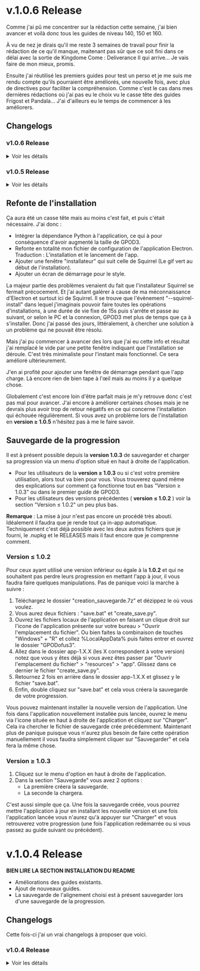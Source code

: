 # v.1.0.6 Release
Comme j'ai pû me concentrer sur la rédaction cette semaine, j'ai bien avancer et voilà donc tous les guides de niveau 140, 150 et 160.

À vu de nez je dirais qu'il me reste 3 semaines de travail pour finir la rédaction de ce qu'il manque, maitenant pas sûr que ce soit fini dans ce délai avec la sortie de Kingdome Come : Deliverance II qui arrive... Je vais faire de mon mieux, promis.

Ensuite j'ai réutilisé les premiers guides pour test un perso et je me suis me rendu compte qu'ils pourraient être améliorés, une nouvelle fois, avec plus de directives pour faciliter la compréhension. Comme c'est le cas dans mes dernières rédactions où j'ai pas eu le choix vu le casse tête des guides Frigost et Pandala...
J'ai d'ailleurs eu le temps de commencer à les améliorers.


## Changelogs

### v1.0.6 Release

<details>
<summary>Voir les détails</summary>

## Général

### Modifications
- Le titre du guide est à présent affiché en nom de fenêtre.

### Ajouts
- Ajout des copyrights


## Guides
Les guides 140, 150 et 160 ont été rédigés.

### Modifications
- Mise à jour des titres de certains guides pour correspondre à ceux de Skyzio. Je ne met pas le détail puisque ça concerne des guides qui n'étaient plus visible depuis la 1.0.2
- Frigost : Le Royalmouth
  - Amélioration des instructions globales du guide + du passage du donjon.
  - Ajout de la mention de la quête Antiroyaliste.
  - Correction sur les instructions donnés pour la quête Bienvenue à Frigost.
  - Ajout d'une explication quant au choix concernant la quête Agriculture ou Alchimie.
  - Ajustement des Objectifs.
- Rush Donjons - 1
  - Ajout des donjons à accomplir dans Objectifs
  - Éclaircissement quant au "bon moment" pour accomplir les donjons.
- Pandala : Introduction aux Dofus
  - Ajout de directives quant aux quêtes à compléter.
- Sidimote : Les landes mortes - Début
  - Changement du contenu d'information importantes.
  - Reformatage du guide pour comprendre le titre du succès et ajout de l'ancien contenu d'informations importantes dans le guide + quelques modifications.
- Le Campement des Bworks et Gobelins
  - Reformatage global.
  - Ajout d'un paragraphe de directives.
  - Ajout de la mention du succès Première édition de donjons.
  - Retrait du paragraphe sur le donjon.
- Caniablanca : Exploration des plaines
  - Retrait de la section informations importantes
  - Retrait du paragraphe sur La foire au gobs
  - Modification des Objectifs
- Quêtes d'alignement : 19 (Bonta)
  - Ajout de directives selon le sens d'accomplissement des donjons choisi.
- Rush Donjons - 2
  - Ajout de la mention du Nid du Kwakwa dans Informations importantes.
  - Éclaircissement quant au "bon moment" pour accomplir les donjons.
- Archipel de Valonia - Albuera
  - Reformatage pour uniformiser le style de la rédaction.
- Sufokia : Accéder à l'ile d'Otomaï
  - Reformatage pour uniformiser le style de la rédaction.
  - Ajout de l'objectif "Compléter le succès".
  - Retrait de l'objectif "Sauvegarder les zaaps".
- Dofus Ocre : L'Éternelle Moisson
  - Reformatage pour uniformiser le style de la rédaction.
  - Ajout d'un paragraphe de directives.

### Ajouts
- Frigost : Les Pins Perdus & Le Lac Gelé
- Quêtes d'alignement : 60 + Ordre 3 (Bonta)
- Quêtes d'alignement : 60 + Ordre 3 (Brâkmar)
- Bleu Turquoise - 2 / 5 - Troisième Dofus Primordial
- Royaume d'Amakna : L'art de la langue de bois
- Pandala : Sous des nuages de cendre 
- Frigost - Le Berceau d'Alma
- Bleu Turquoise - 3 / 5 - Troisième Dofus Primordial
- Frigost - Les Larmes d'Ouronigride
- Quêtes d'alignement : 70 (Bonta)
- Quêtes d'alignement : 70 (Brâkmar)
- Forêt Maléfique - Fin
- Otomaï : l'Arbre Hakam
- Bleu Turquoise - 4 / 5 - Troisième Dofus Primordial
- Cania : La Voyageuse Imprudente
- Enutrosor Chapitre 2 : Phossile
- Ecaflipus Chapitre 2 : Ush
- Rush Donjons - 7 - Minotot

### Suppression
- Quêtes de Silvosse - Partie 2
- Rush Donjons - 8
- Tour du Monde - Fin
- Frigost - Le Berceau d'Alma Pt 2


## Succès

### Modifications 
- Les survivants de Frigost
  - Ajout de l'icone à prévoir : Capture.

### Ajouts
- Forage à tout va
- Les carrières de glace


## Quêtes

### Modifications
- GaBuZoMeu
  - Le lien n'était pas celui de la quête.

### Ajouts
- Pêche en eaux gelées
- Il est frais mon pichon
- Hôtel de glace
- La fonte des glaces
- L'ombre et la glace
- Lumière sur l'ombre
- Qu'est-ce qu'on a fait des tuyaux ?
- Lâcher les gaz


</details>




### v1.0.5 Release

<details>
<summary>Voir les détails</summary>

## Général

Plus de détails sur la [refonte de l'installation](#refonte-de-linstallation) plus bas. 

### Modifications
- Refonte total du fichier de configuration de l'application Electron. Et particulièrement l'installation.
- Ajustement de la partie Installation du README.

### Ajouts
- Ajout d'une fenêtre indiquant que l'installation est en cours.
- Ajout d'un "splash screen" qui est une fenêtre de chargement qui s'affiche le temps que l'app se charge.
- Ajout de Python 3.13.1 dans l'application et ainsi retirer cette dépendance.


## Guides
Ajout de tous les guides 130.

### Modifications

- "Astrub : Introduction au background et avancée du personnage" 
  - Paragraphes oubliés ajoutés.
  - Ajout de section à dévoiler via "Afficher" pour rendre le guide plus digeste.
  - Affinement des explications et du formatage des paragraphes liés aux donjons.
  - Ajout des changelogs de la version 1.0.5.
- "Frigost : Le Royalmouth"
  - Ajout de la mention "accomplir le donjon"
- "Pourpre Profond - 2 / 3 - Second Dofus Primordial"
  - Correction de plusieurs fautes dans les explications par rapport à la quête "Le trésor de Totankama" principalement.
- "Cania : Ça en valait la plaine"
  - Ajout de la mention de la quête "Jeu de Trooll"
- "Le Campement des Bworks et Gobelins"
  - Ajout de la mention de la quête "Jeu de Trooll" et du succès "Ça en valait la plaine"

### Ajouts

- "Srambad Chapitre 1 : Capitaine Ekarlatte"
- "Pourpre Profond - 3 / 3 - Second Dofus Primordial"
- "Cania : Ça en valait la plaine - Fin"
- "Saharach : Territoire Cacterre"
- "Pandala : Des larmes de pierres"

### Suppression

- "Pandala 1 - Le Dojo"


## Succès

### Modifications 
- "Au clair de la dune"
  - Ajout de demande : donjon.
- "Des larmes de pierres"
  - Changement de l'ordre d'affichage des quêtes pour refléter les directives du guide.
- "La tornade des donjons"
  - Ajout de la quête "Tour de passe-passe" qui avait été oubliée.


## CSS
- Ajout de marges dans les sections à dévoiler via le bouton "Afficher"



</details>

## Refonte de l'installation
Ça aura été un casse tête mais au moins c'est fait, et puis c'était nécessaire. J'ai donc :
 - Intégrer la dépendance Python à l'application, ce qui à pour conséquence d'avoir augmenté la taille de GPOD3.
 - Refonte en totalité mon fichier de configuration de l'application Electron. Traduction : L'installation et le lancement de l'app.
 - Ajouter une fenêtre "installateur" qui suit celle de Squirrel (Le gif vert au début de l'installation).
 - Ajouter un écran de démarrage pour le style.
 
La majeur partie des problèmes venaient du fait que l'installateur Squirrel se fermait précocement. Et j'ai autant galérer à cause de ma méconnaissance d'Electron et surtout ici de Squirrel. 
Il se trouve que l'évènement "--squirrel-install" dans lequel j'imaginais pouvoir faire toutes les opérations d'installations, à une durée de vie fixe de 15s puis s'arrête et passe au suivant, or selon le PC et la connexion, GPOD3 met plus de temps que ça à s'installer. 
Donc j'ai passé des jours, littéralement, à chercher une solution à un problème qui ne pouvait être résolu. 

Mais j'ai pu commencer à avancer des lors que j'ai eu cette info et résultat j'ai remplacé le vide par une petite fenêtre indiquant que l'installation se déroule. C'est très minimaliste pour l'instant mais fonctionnel. Ce sera amélioré ultérieurement.

J'en ai profité pour ajouter une fenêtre de démarrage pendant que l'app charge. Là encore rien de bien tape à l'œil mais au moins il y a quelque chose.
 
Globalement c'est encore loin d'être parfait mais je m'y retrouve donc c'est pas mal pour avancer.
J'ai encore à améliorer certaines choses mais je ne devrais plus avoir trop de retour négatifs en ce qui concerne l'installation qui échouée régulièrement. Si vous avez un problème lors de l'installation en **version ≥ 1.0.5** n'hésitez pas à me le faire savoir.

## Sauvegarde de la progression
Il est à présent possible depuis la **version 1.0.3** de sauvegarder et charger sa progression via un menu d'option situé en haut à droite de l'application. 
- Pour les utilisateurs de la **version ≥ 1.0.3** ou si c'est votre première utilisation, alors tout va bien pour vous. Vous trouverez quand même des explications sur comment ça fonctionne tout en bas "Version ≥ 1.0.3" ou dans le premier guide de GPOD3.
- Pour les utilisateurs des versions précédentes ( **version ≤ 1.0.2** ) voir la section "Version ≤ 1.0.2" un peu plus bas.

**Remarque** : La mise à jour n'est pas encore un procédé très abouti. Idéalement il faudra que je rende tout ça in-app automatique. Techniquement c'est déjà possible avec les deux autres fichiers que je fourni, le .nupkg et le RELEASES mais il faut encore que je comprenne comment.

### Version ≤ 1.0.2
Pour ceux ayant utilisé une version inférieur ou égale à la **1.0.2** et qui ne souhaitent pas perdre leurs progression en mettant l'app à jour, il vous faudra faire quelques manipulations. Pas de panique voici la marche à suivre :
1. Téléchargez le dossier "creation_sauvegarde.7z" et dézippez le où vous voulez.
2. Vous aurez deux fichiers : "save.bat" et "create_save.py".
3. Ouvrez les fichiers locaux de l'application en faisant un clique droit sur l'icone de l'application présente sur votre bureau > "Ouvrir l'emplacement du fichier". Ou bien faites la combinaison de touches "Windows" + "R" et collez %LocalAppData% puis faites entrer et ouvrez le dossier "GPODofus3".
4. Allez dans le dossier app-1.X.X (les X correspondent à votre version) notez que vous y êtes déjà si vous avez êtes passer par "Ouvrir l'emplacement du fichier" > "resources" > "app". Glissez dans ce dernier le fichier "create_save.py".
5. Retournez 2 fois en arrière dans le dossier app-1.X.X et glissez y le fichier "save.bat".
6. Enfin, double cliquez sur "save.bat" et cela vous créera la sauvegarde de votre progression.

Vous pouvez maintenant installer la nouvelle version de l'application. 
Une fois dans l'application nouvellement installée puis lancée, ouvrez le menu via l'icone située en haut à droite de l'application et cliquez sur "Charger". Cela ira chercher le fichier de sauvegarde crée précédemment. 
Maintenant plus de panique puisque vous n'aurez plus besoin de faire cette opération manuellement il vous faudra simplement cliquer sur "Sauvegarder" et cela fera la même chose.

### Version ≥ 1.0.3
1. Cliquez sur le menu d'option en haut à droite de l'application. 
2. Dans la section "Sauvegarde" vous avez 2 options : 
    - La première créera la sauvegarde. 
    - La seconde la chargera.
    
C'est aussi simple que ça. Une fois la sauvegarde créée, vous pourrez mettre l'application à jour en installant les nouvelle version et une fois l'application lancée vous n'aurez qu'à appuyer sur "Charger" et vous retrouverez votre progression (une fois l'application redémarrée ou si vous passez au guide suivant ou précédent).



# v.1.0.4 Release
**BIEN LIRE LA SECTION INSTALLATION DU README**
- Améliorations des guides existants.
- Ajout de nouveaux guides.
- La sauvegarde de l'alignement choisi est à présent sauvegarder lors d'une sauvegarde de la progression.

## Changelogs
Cette fois-ci j'ai un vrai changelogs à proposer que voici.

### v1.0.4 Release

<details>
<summary>Voir les détails</summary>

## Général

### Ajouts
- Ajout de la sauvegarde de l'alignement de l'utilisateur.
- Ajustement du chemin du script d'installation dans install.vbs.
- Ajout d'un "pause" dans le script de lancer run.bat.


## Guides

### Modifications

<details>
<summary>Voir les détails</summary>

- "Tutoriel - GPODofus3"
  - Retrait du bloc "Remarque" de "Changelogs".
  - Ajout du changelogs pour la version 1.0.4.
- "Introduction aux dimensions divines"
  - Ajout du succès "Errances félines" et modifications du guide pour refléter cet ajout.
  - Quelques modifications dans les explications sur le Dofus des Veilleurs.
- "Ocre d'Ambre - Reine Nyée"
  - Ajout de directives pour la quête "Rester planté là".
- "Dofus des Veilleurs : Odyssée en Trois dimensions"
  - Ajout de la mention "accomplir le donjon" pour la quête "Le disparu de Sufokia".
- "La Fratrie des Oubliés"
  - Retrait du mot "Fin" du titre car il n'y en a plus qu'un.
- "Noir d'Ébène"
  - Changement du titre en "Dofus Ebène - 1 / 2"
- Les titres de tous les guides d'alignements ont été modifiés.
  - Ajout d'un [ A ] pour les différencier.
  - Retrait de la majuscule du mot "Alignement".
  - Retrait des mots "Bonta" ou "Brâkmar" qui étaient présent dans la plupart des guides alors que ce n'était pas nécessaire puisqu'ils ne sont de toute façon visible que pour l'alignement selectionné.
  - Uniformisation : Certains étaient séparés par des " - " d'autres par des " : ".
- Améliorations de tous les guides d'alignements
  - Ajout des numéros des quêtes dans les titres de la section "Guide" pour s'y retrouver plus facilement.
  - [En cours] Ajout d'informations manquante entre autre sur des prérequis qui méritaient d'être mis en avant.
  - Changements de mots utilisés pour rester cohérent avec les autres guides (exemple "accomplir" lorsqu'il sagit de parler d'un donjon, "compléter" pour des quêtes / succès, etc.)
- "Quêtes d'alignement : 40 + Ordre 2" (Brâkmar)
  - Changement du titre en "Quêtes d'alignement : 40"
  - Retrait du succès "Jusqu'à nouvel ordre" et de la mention de l'Ordre 2 du titre et du Guide. Ce n'est en effet pas pertinent puisqu'il n'est pas possible de le passer lors de ce guide.
- "Vert Émeraude : Premier Dofus Primordial"
  - Ajout d'une précision pour les Brâkmariens concernant la quête d'alignement 40 + le passage de l'ordre 2 une fois le Meulou accompli.
- "Rush Donjons - 6" : Ajout d'un lien vers le chemin pour se rendre dans le donjon Koulosse.

</details>

### Ajouts (Guides 110, 120)

- "110 - Eliocalypse - Résonance".
- "110 - Quêtes d'Alignement : Bonta - 41".
- "110 - Quêtes d'Alignement : Brâkmar - 41".
- "110 - Bonta & Brâkmar : Frères ennemis".
- "110 - Cania : Ça en valait la plaine".
- "110 - Ecaflipus Chapitre 1 : Pounicheur".
- "110 - Ocre d'Ambre - Damadrya".
- "110 - Pandala : De quel bois je me chauffe".
- "110 - Pourpre profond - 1 / 3 - Second Dofus Primordial".
- "120 - Frigost : Le Royalmouth".
- "120 - Quêtes d'Alignement : Bonta - 55".
- "120 - Quêtes d'Alignement : Brâkmar - 55".
- "120 - Pourpre Profond - 2 / 3 - Second Dofus Primordial".
- "120 - La Fratrie des Oubliés".
- "120 - Xelorium Chapitre 1 : Fraktale".
- "120 - Dofus Ebène - 1 / 2".

### Suppression

- "110 : Fratrie des Oubliés - 1 / 2".

## Succès

### Ajouts

- "Problèmes et solutions".
- "Objets trouvés".

## Quêtes

### Modifications

- Ajout d'un [P] ou [A] au titre des quêtes du succès "Agriculture ou Alchimie" pour indiquer si c'est une quête "Agriculture" [P] ou "Alchimie" [A].

### Ajouts

- "Pauvre Kiki.".
- "Star ski et Dutch.".
- "Groméo et Ginette.".
- "La marche de l'impératrice.".
- "Gène et tique.".
- "Manque de re-peau.".
- "Scierie Bambelle.".
- "Semer ses graines.".
- "Une blague vaseuse ?".
- "Un volcan s'éteint.".
- "Souvenir, souvenir.".
- "Bricoleur de génie.".
- "Un gros cube, un p'ti cube.".
- "Bijoux de famille.".
- "Obscurantisme.".
- "Monstre aux plantes.".
- "La transe du crystal.".
- "Art nacre.".
- "Glourmandise.".


## CSS 

- Retrait du font-weight: 500; de ".quest"
- Ajout des h6 avec font-size: 1em;
- Ajout font-weight: 500; dans ".dungeon"

</details>
